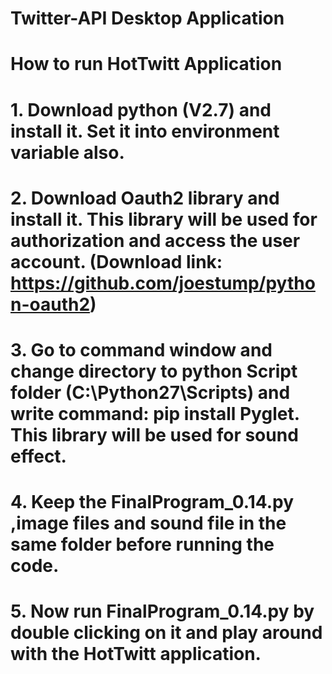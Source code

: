 # Twitter-API Desktop Application

# How to run HotTwitt Application
# 1.	Download python (V2.7) and install it. Set it into environment variable also.
# 2.	Download Oauth2 library and install it. This library will be used for authorization and access the user account. (Download link: https://github.com/joestump/python-oauth2)
# 3.	Go to command window and change directory to python Script folder (C:\Python27\Scripts) and write command: pip install Pyglet. This library will be used for sound effect.
# 4.	Keep the FinalProgram_0.14.py ,image files and sound file in the same folder before running the code.
# 5.	Now run FinalProgram_0.14.py by double clicking on it and play around with the HotTwitt application.
